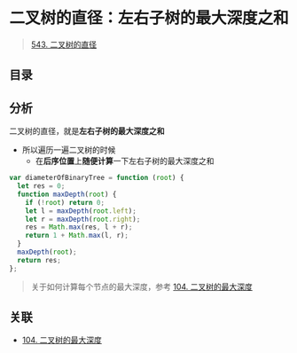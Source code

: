 
# 二叉树的直径：左右子树的最大深度之和


> [543. 二叉树的直径](https://leetcode.cn/problems/diameter-of-binary-tree/)


## 目录
<!-- toc -->
 ## 分析 

二叉树的直径，就是**左右子树的最大深度之和**
- 所以遍历一遍二叉树的时候
	- 在**后序位置**上**随便计算**一下左右子树的最大深度之和

```javascript
var diameterOfBinaryTree = function (root) {
  let res = 0;
  function maxDepth(root) {
    if (!root) return 0;
    let l = maxDepth(root.left);
    let r = maxDepth(root.right);
    res = Math.max(res, l + r);
    return 1 + Math.max(l, r);
  }
  maxDepth(root);
  return res;
};

```

> 关于如何计算每个节点的最大深度，参考 [104. 二叉树的最大深度](/post/eedpt04gye.html)

## 关联

- [104. 二叉树的最大深度](/post/eedpt04gye.html)